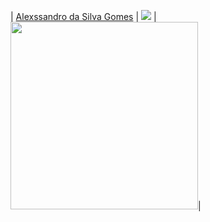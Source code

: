 | [Alexssandro da Silva Gomes](https://github.com/AlexssandroSilvaGomes)   | [![](https://skillicons.dev/icons?i=js)](./alexssandro_da_silva_gomes/) | [<img src="./img/whatsapp-screenshot.PNG" width="300">](https://fernandoleonid.github.io/whatsApp-senai-1-2023/ds2t/alexssandro_da_silva_gomes/)|